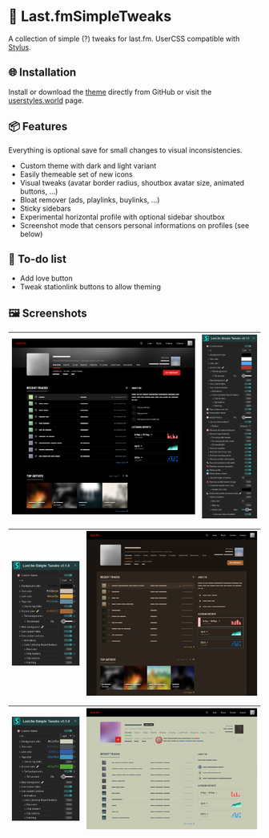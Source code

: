 # 🎨 Last.fmSimpleTweaks
A collection of simple (?) tweaks for last.fm.
UserCSS compatible with [Stylus](https://github.com/openstyles/stylus).

## 🌐 Installation
Install or download the [theme](https://raw.githubusercontent.com/924e50c0/Last.fmSimpleTweaks/refs/heads/main/lastfm-simple-tweaks.user.css) directly from GitHub or visit the [userstyles.world](https://userstyles.world/style/22311) page.

## 📦 Features
Everything is optional save for small changes to visual inconsistencies.

- Custom theme with dark and light variant
- Easily themeable set of new icons
- Visual tweaks (avatar border radius, shoutbox avatar size, animated buttons, …)
- Bloat remover (ads, playlinks, buylinks, …)
- Sticky sidebars
- Experimental horizontal profile with optional sidebar shoutbox
- Screenshot mode that censors personal informations on profiles (see below)

## 🧪 To-do list
- Add love button
- Tweak stationlink buttons to allow theming

## 🖼️ Screenshots
| ![profile](/previews/profile.png)                       | ![tweaks](/previews/tweaks.png)             |
| ------------------------------------------------------- | ------------------------------------------- |

| ![theme tweaks 1](/previews/preview-theme-1-tweaks.png) | ![preview 1](/previews/preview-theme-1.png) |
| ------------------------------------------------------- | ------------------------------------------- |

| ![theme tweaks 2](/previews/preview-theme-2-tweaks.png) | ![preview 2](/previews/preview-theme-2.png) |
| ------------------------------------------------------- | ------------------------------------------- |
